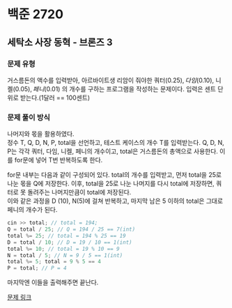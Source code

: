 # 백준 2720
## 세탁소 사장 동혁 - 브론즈 3
### 문제 유형

거스름돈의 액수를 입력받아, 아르바이트생 리암이 줘야한 쿼터($0.25), 다임($0.10), 니켈($0.05), 페니($0.01)
의 개수를 구하는 프로그램을 작성하는 문제이다. 입력은 센트 단위로 받는다.(1달러 == 100센트)

### 문제 풀이 방식

나머지와 몫을 활용하였다.   
정수 T, Q, D, N, P, total을 선언하고, 테스트 케이스의 개수 T를 입력받는다.
Q, D, N, P는 각각 쿼터, 다임, 니켈, 페니의 개수이고, total은 거스름돈의 총액으로 사용한다.
이를 for문에 넣어 T번 반복하도록 한다.

for문 내부는 다음과 같이 구성되어 있다. total의 개수를 입력받고, 먼저 total을 25로 나눈 몫을 Q에 저장한다.
이후, total을 25로 나눈 나머지를 다시 total에 저장하면, 쿼터로 못 돌려주는 나머지만큼이 total에 저장된다.   
이와 같은 과정을 D (10), N(5)에 걸쳐 반복하고, 마지막 남은 5 이하의 total은 그대로 페니의 개수가 된다.
~~~cpp
cin >> total; // total = 194;
Q = total / 25; // Q = 194 / 25 == 7(int)
total %= 25; // total = 194 % 25 == 19
D = total / 10; // D = 19 / 10 == 1(int)
total %= 10; // total = 19 % 10 == 9
N = total / 5; // N = 9 / 5 == 1(int)
total %= 5; total = 9 % 5 == 4
P = total; // P = 4
~~~
마지막엔 이들을 출력해주면 끝난다.

[문제 링크](https://github.com/tyshim0118/BJ-Codes/blob/main/BJ2720.cpp)

